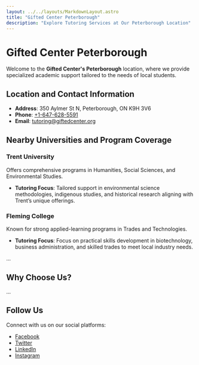 ```yaml
---
layout: ../../layouts/MarkdownLayout.astro
title: "Gifted Center Peterborough"
description: "Explore Tutoring Services at Our Peterborough Location"
---
```


# Gifted Center Peterborough

Welcome to the **Gifted Center's Peterborough** location, where we provide specialized academic support tailored to the needs of local students.

## Location and Contact Information

- **Address**: 350 Aylmer St N, Peterborough, ON K9H 3V6
- **Phone**: [+1-647-628-5591](tel:+16476285591)
- **Email**: [tutoring@giftedcenter.org](mailto:tutoring@giftedcenter.org)

## Nearby Universities and Program Coverage

### Trent University

Offers comprehensive programs in Humanities, Social Sciences, and Environmental Studies.

- **Tutoring Focus**: Tailored support in environmental science methodologies, indigenous studies, and historical research aligning with Trent’s unique offerings.

### Fleming College

Known for strong applied-learning programs in Trades and Technologies.

- **Tutoring Focus**: Focus on practical skills development in biotechnology, business administration, and skilled trades to meet local industry needs.

...

## Why Choose Us?

...

## Follow Us

Connect with us on our social platforms:

- [Facebook](https://facebook.com/giftedtutoring)
- [Twitter](https://twitter.com/giftedtutoring)
- [LinkedIn](https://linkedin.com/company/giftedcenter)
- [Instagram](https://instagram.com/giftedcenter)